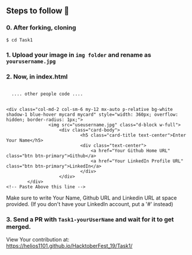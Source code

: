 
## Steps to follow :scroll:

### 0. After forking, cloning 
```$ cd Task1 ```

### 1. Upload your image in `img folder` and rename as `yourusername.jpg`

### 2. Now, in index.html 

``` Paste the following code below <body> tag..

  .... other people code ....
  
  
<div class="col-md-2 col-sm-6 my-12 mx-auto p-relative bg-white shadow-1 blue-hover mycard mycard" style="width: 360px; overflow: hidden; border-radius: 1px;">
                <img src="useusername.jpg" class="d-block w-full">
                    <div class="card-body">
                            <h5 class="card-title text-center">Enter Your Name</h5>
                            <div class="text-center">
                                <a href="Your Github Home URL" class="btn btn-primary">Github</a>
                                <a href="Your LinkedIn Profile URL" class="btn btn-primary">LinkedIn</a>
                            </div>
                    </div>
        </div>
<!-- Paste Above this line -->

```
Make sure to write Your Name, Github URL and Linkedin URL at space provided.
(If you don't have your LinkedIn account, put a '#' instead)


### 3. Send a PR with `Task1-yourUserName` and wait for it to get merged. 

View Your contribution at: https://helios1101.github.io/HacktoberFest_19/Task1/
